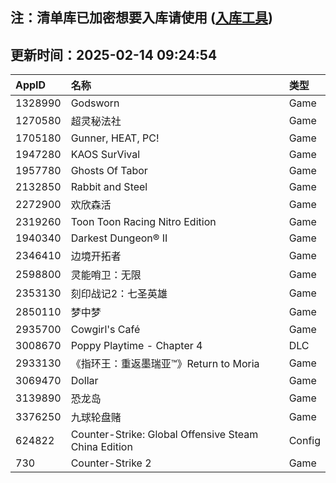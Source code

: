## 注：清单库已加密想要入库请使用 ([入库工具](https://github.com/BlankTMing/ManifestAutoUpdate/releases))

## 更新时间：2025-02-14 09:24:54
| AppID | 名称 | 类型  |
| :-------------------- | :----------------------------- | :----------- |
| 1328990 | Godsworn| Game |
| 1270580 | 超灵秘法社| Game |
| 1705180 | Gunner, HEAT, PC!| Game |
| 1947280 | KAOS SurVival| Game |
| 1957780 | Ghosts Of Tabor| Game |
| 2132850 | Rabbit and Steel| Game |
| 2272900 | 欢欣森活| Game |
| 2319260 | Toon Toon Racing Nitro Edition| Game |
| 1940340 | Darkest Dungeon® II| Game |
| 2346410 | 边境开拓者| Game |
| 2598800 | 灵能哨卫：无限| Game |
| 2353130 | 刻印战记2：七圣英雄| Game |
| 2850110 | 梦中梦| Game |
| 2935700 | Cowgirl's Café| Game |
| 3008670 | Poppy Playtime - Chapter 4| DLC |
| 2933130 | 《指环王：重返墨瑞亚™》Return to Moria| Game |
| 3069470 | Dollar| Game |
| 3139890 | 恐龙岛| Game |
| 3376250 | 九球轮盘赌| Game |
| 624822 | Counter-Strike: Global Offensive Steam China Edition| Config |
| 730 | Counter-Strike 2| Game |

